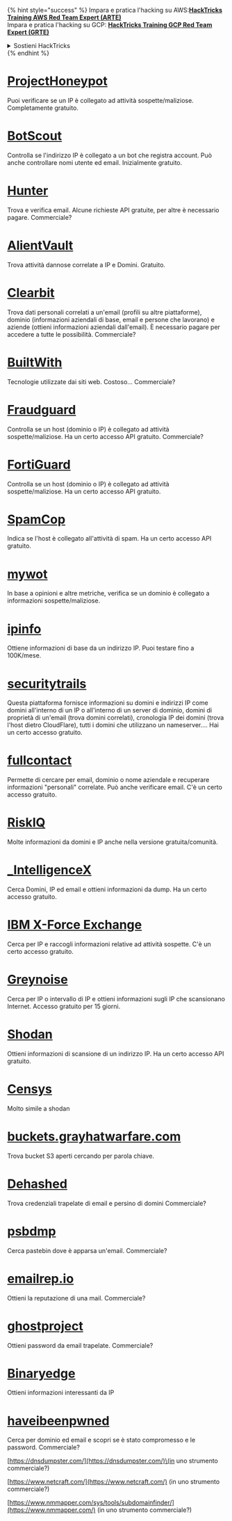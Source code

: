 {% hint style="success" %}
Impara e pratica l'hacking su AWS:<img src="/.gitbook/assets/arte.png" alt="" data-size="line">[**HackTricks Training AWS Red Team Expert (ARTE)**](https://training.hacktricks.xyz/courses/arte)<img src="/.gitbook/assets/arte.png" alt="" data-size="line">\
Impara e pratica l'hacking su GCP: <img src="/.gitbook/assets/grte.png" alt="" data-size="line">[**HackTricks Training GCP Red Team Expert (GRTE)**<img src="/.gitbook/assets/grte.png" alt="" data-size="line">](https://training.hacktricks.xyz/courses/grte)

<details>

<summary>Sostieni HackTricks</summary>

* Controlla i [**piani di abbonamento**](https://github.com/sponsors/carlospolop)!
* **Unisciti al** 💬 [**gruppo Discord**](https://discord.gg/hRep4RUj7f) o al [**gruppo telegram**](https://t.me/peass) o **seguici** su **Twitter** 🐦 [**@hacktricks\_live**](https://twitter.com/hacktricks\_live)**.**
* **Condividi trucchi di hacking inviando PR a** [**HackTricks**](https://github.com/carlospolop/hacktricks) e [**HackTricks Cloud**](https://github.com/carlospolop/hacktricks-cloud) repos di github.

</details>
{% endhint %}


# [ProjectHoneypot](https://www.projecthoneypot.org/)

Puoi verificare se un IP è collegato ad attività sospette/maliziose. Completamente gratuito.

# [**BotScout**](http://botscout.com/api.htm)

Controlla se l'indirizzo IP è collegato a un bot che registra account. Può anche controllare nomi utente ed email. Inizialmente gratuito.

# [Hunter](https://hunter.io/)

Trova e verifica email.
Alcune richieste API gratuite, per altre è necessario pagare.
Commerciale?

# [AlientVault](https://otx.alienvault.com/api)

Trova attività dannose correlate a IP e Domini. Gratuito.

# [Clearbit](https://dashboard.clearbit.com/)

Trova dati personali correlati a un'email \(profili su altre piattaforme\), dominio \(informazioni aziendali di base, email e persone che lavorano\) e aziende \(ottieni informazioni aziendali dall'email\).
È necessario pagare per accedere a tutte le possibilità.
Commerciale?

# [BuiltWith](https://builtwith.com/)

Tecnologie utilizzate dai siti web. Costoso...
Commerciale?

# [Fraudguard](https://fraudguard.io/)

Controlla se un host \(dominio o IP\) è collegato ad attività sospette/maliziose. Ha un certo accesso API gratuito.
Commerciale?

# [FortiGuard](https://fortiguard.com/)

Controlla se un host \(dominio o IP\) è collegato ad attività sospette/maliziose. Ha un certo accesso API gratuito.

# [SpamCop](https://www.spamcop.net/)

Indica se l'host è collegato all'attività di spam. Ha un certo accesso API gratuito.

# [mywot](https://www.mywot.com/)

In base a opinioni e altre metriche, verifica se un dominio è collegato a informazioni sospette/maliziose.

# [ipinfo](https://ipinfo.io/)

Ottiene informazioni di base da un indirizzo IP. Puoi testare fino a 100K/mese.

# [securitytrails](https://securitytrails.com/app/account)

Questa piattaforma fornisce informazioni su domini e indirizzi IP come domini all'interno di un IP o all'interno di un server di dominio, domini di proprietà di un'email \(trova domini correlati\), cronologia IP dei domini \(trova l'host dietro CloudFlare\), tutti i domini che utilizzano un nameserver....
Hai un certo accesso gratuito.

# [fullcontact](https://www.fullcontact.com/)

Permette di cercare per email, dominio o nome aziendale e recuperare informazioni "personali" correlate. Può anche verificare email. C'è un certo accesso gratuito.

# [RiskIQ](https://www.spiderfoot.net/documentation/)

Molte informazioni da domini e IP anche nella versione gratuita/comunità.

# [\_IntelligenceX](https://intelx.io/)

Cerca Domini, IP ed email e ottieni informazioni da dump. Ha un certo accesso gratuito.

# [IBM X-Force Exchange](https://exchange.xforce.ibmcloud.com/)

Cerca per IP e raccogli informazioni relative ad attività sospette. C'è un certo accesso gratuito.

# [Greynoise](https://viz.greynoise.io/)

Cerca per IP o intervallo di IP e ottieni informazioni sugli IP che scansionano Internet. Accesso gratuito per 15 giorni.

# [Shodan](https://www.shodan.io/)

Ottieni informazioni di scansione di un indirizzo IP. Ha un certo accesso API gratuito.

# [Censys](https://censys.io/)

Molto simile a shodan

# [buckets.grayhatwarfare.com](https://buckets.grayhatwarfare.com/)

Trova bucket S3 aperti cercando per parola chiave.

# [Dehashed](https://www.dehashed.com/data)

Trova credenziali trapelate di email e persino di domini
Commerciale?

# [psbdmp](https://psbdmp.ws/)

Cerca pastebin dove è apparsa un'email. Commerciale?

# [emailrep.io](https://emailrep.io/key)

Ottieni la reputazione di una mail. Commerciale?

# [ghostproject](https://ghostproject.fr/)

Ottieni password da email trapelate. Commerciale?

# [Binaryedge](https://www.binaryedge.io/)

Ottieni informazioni interessanti da IP

# [haveibeenpwned](https://haveibeenpwned.com/)

Cerca per dominio ed email e scopri se è stato compromesso e le password. Commerciale?

[https://dnsdumpster.com/](https://dnsdumpster.com/)\(in uno strumento commerciale?\)

[https://www.netcraft.com/](https://www.netcraft.com/) \(in uno strumento commerciale?\)

[https://www.nmmapper.com/sys/tools/subdomainfinder/](https://www.nmmapper.com/) \(in uno strumento commerciale?\)
